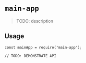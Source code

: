 # `main-app`

> TODO: description

## Usage

```
const mainApp = require('main-app');

// TODO: DEMONSTRATE API
```
